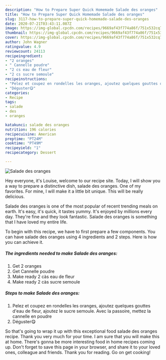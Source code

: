 ```yaml
---
description: "How to Prepare Super Quick Homemade Salade des oranges"
title: "How to Prepare Super Quick Homemade Salade des oranges"
slug: 3117-how-to-prepare-super-quick-homemade-salade-des-oranges
date: 2020-07-21T03:43:11.087Z
image: https://img-global.cpcdn.com/recipes/9669af43f774a86f/751x532cq70/salade-des-oranges-photo-principale-de-la-recette.jpg
thumbnail: https://img-global.cpcdn.com/recipes/9669af43f774a86f/751x532cq70/salade-des-oranges-photo-principale-de-la-recette.jpg
cover: https://img-global.cpcdn.com/recipes/9669af43f774a86f/751x532cq70/salade-des-oranges-photo-principale-de-la-recette.jpg
author: John Wagner
ratingvalue: 4.9
reviewcount: 24113
recipeingredient:
- "2 oranges"
- " Cannelle poudre"
- "2 cs eau de fleur"
- "2 cs sucre semoule"
recipeinstructions:
- "Pelez et coupez en rondelles les oranges, ajoutez quelques gouttes d&#39;eau de fleur, ajoutez le sucre semoule. Avec la passoire, mettez la cannelle en poudre"
- "Déguster😋"
categories:
- Recipe
tags:
- salade
- des
- oranges

katakunci: salade des oranges 
nutrition: 196 calories
recipecuisine: American
preptime: "PT24M"
cooktime: "PT49M"
recipeyield: "1"
recipecategory: Dessert

---
```



![Salade des oranges](https://img-global.cpcdn.com/recipes/9669af43f774a86f/751x532cq70/salade-des-oranges-photo-principale-de-la-recette.jpg)

Hey everyone, it's Louise, welcome to our recipe site. Today, I will show you a way to prepare a distinctive dish, salade des oranges. One of my favorites. For mine, I will make it a little bit unique. This will be really delicious.



Salade des oranges is one of the most popular of recent trending meals on earth. It's easy, it's quick, it tastes yummy. It's enjoyed by millions every day. They're fine and they look fantastic. Salade des oranges is something that I have loved my entire life.


To begin with this recipe, we have to first prepare a few components. You can have salade des oranges using 4 ingredients and 2 steps. Here is how you can achieve it.

<!--inarticleads1-->

##### The ingredients needed to make Salade des oranges:

1. Get 2 oranges
1. Get  Cannelle poudre
1. Make ready 2 càs eau de fleur
1. Make ready 2 càs sucre semoule




<!--inarticleads2-->

##### Steps to make Salade des oranges:

1. Pelez et coupez en rondelles les oranges, ajoutez quelques gouttes d&#39;eau de fleur, ajoutez le sucre semoule. Avec la passoire, mettez la cannelle en poudre
1. Déguster😋




So that's going to wrap it up with this exceptional food salade des oranges recipe. Thank you very much for your time. I am sure that you will make this at home. There's gonna be more interesting food in home recipes coming up. Don't forget to save this page in your browser, and share it to your loved ones, colleague and friends. Thank you for reading. Go on get cooking!
